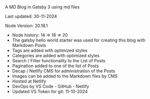 A MD Blog in Gatsby 3 using md files

Last updated: 30-11-2024

Node Version: 20.18.1

- Node history: 14 => 18 => 20
- The gatsby hello world starter was used for creating this blog with Markdown Posts
- Tags are added with optimized styles
- Categories are added with optimized styles
- Search / Filter functionality to the List of Posts
- Pagination added to one of the list of Posts
- Decap / Netlify CMS for administration of the Posts
- Images can be added to the Markdown files by CMS
- Hosted at Netlify
- DevOps by VS Code - GitHub - Netlify
- Updated VS Token for git: 11-10-2024
